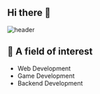 ## Hi there 👋
![header](https://capsule-render.vercel.app/api?type=Venom&color=random&height=300&section=header&text=Hidden%20Item&fontSize=90&fontColor=d6ace6&animation=fadeIn)
## 👀 A field of interest
- Web Development
- Game Development
- Backend Development
<!--
**Hiddenitem/Hiddenitem** is a ✨ _special_ ✨ repository because its `README.md` (this file) appears on your GitHub profile.

Here are some ideas to get you started:

- 🔭 I’m currently working on ...
- 🌱 I’m currently learning ...
- 👯 I’m looking to collaborate on ...
- 🤔 I’m looking for help with ...
- 💬 Ask me about ...
- 📫 How to reach me: ...
- 😄 Pronouns: ...
- ⚡ Fun fact: ...
-->
